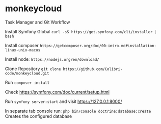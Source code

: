# monkeycloud
Task Manager and Git Workflow

Install Symfony Global `curl -sS https://get.symfony.com/cli/installer | bash`

Install composer
`https://getcomposer.org/doc/00-intro.md#installation-linux-unix-macos`


Install node:
`https://nodejs.org/en/download/`

Clone Repository `git clone https://github.com/Colibri-code/monkeycloud.git`

Run `composer install`

Check https://symfony.com/doc/current/setup.html

Run `symfony server:start` and visit https://127.0.0.1:8000/

In separate tab console run: `php bin/console doctrine:database:create`          
Creates the configured database
